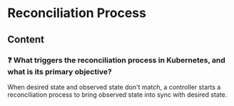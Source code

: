 # Reconciliation Process

## Content

### ❓ What triggers the reconciliation process in Kubernetes, and what is its primary objective?
When desired state and observed state don't match, a controller starts a reconciliation process to bring observed state into sync with desired state.

